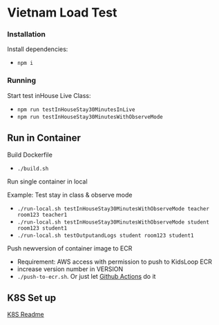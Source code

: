 # Vietnam Load Test

### Installation

Install dependencies:

- `npm i`

### Running

Start test inHouse Live Class:

- `npm run testInHouseStay30MinutesInLive`
- `npm run testInHouseStay30MinutesWithObserveMode`

## Run in Container

Build Dockerfile

- `./build.sh`

Run single container in local

Example: Test stay in class & observe mode
- `./run-local.sh testInHouseStay30MinutesWithObserveMode teacher room123 teacher1`
- `./run-local.sh testInHouseStay30MinutesWithObserveMode student room123 student1`
- `./run-local.sh testOutputandLogs student room123 student1`

Push newversion of container image to ECR

- Requirement: AWS access with permission to push to KidsLoop ECR
- increase version number in VERSION
- `./push-to-ecr.sh`. Or just let [Github Actions](.github/workflows/branch-main.yml) do it

## K8S Set up

[K8S Readme](k8s/)
